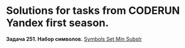 # Solutions for tasks from CODERUN Yandex first season.
<div></div>
<div><b>Задача 251. Набор символов.</b> <a href="https://coderun.yandex.ru/seasons/first_2023/tracks/backend/problem/symbols-set-min-susbstr">Symbols Set Min Substr</a></div>

